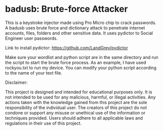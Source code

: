 # badusb: Brute-force Attacker
This is a keystroke injector made using Pro Micro chip to crack passwords.
A badusb uses brute force and dictionary attack to penetrate internet accounts, files, folders and other sensitive data. It uses pydictor to Social Engineer user passwords.

Link to install pydictor: https://github.com/LandGrey/pydictor

Make sure your wordlist and python script are in the same directory and run the script to start the brute force process.
As an example, I have used rockyou.txt to run my device. You can modify your python script according to the name of your text file.

Disclaimer:

This project is designed and intended for educational purposes only. It is not intended to be used for any malicious, harmful, or illegal activities. Any actions taken with the knowledge gained from this project are the sole responsibility of the individual user. The creators of this project do not condone or support any misuse or unethical use of the information or techniques provided. Users should adhere to all applicable laws and regulations in their use of this project.
